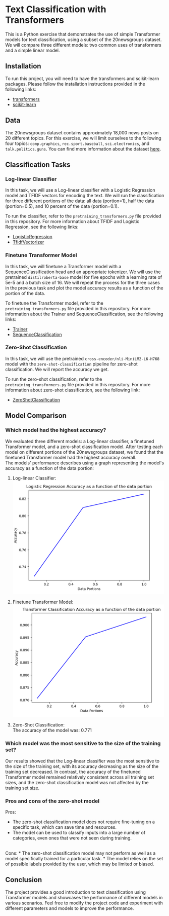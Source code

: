 # Text Classification with Transformers

This is a Python exercise that demonstrates the use of simple Transformer models for text classification, using a subset of the 20newsgroups dataset. We will compare three different models: two common uses of transformers and a simple linear model.

## Installation

To run this project, you will need to have the transformers and scikit-learn packages. Please follow the installation instructions provided in the following links:

- [transformers](https://huggingface.co/docs/transformers/installation)
- [scikit-learn](https://scikit-learn.org/stable/install.html)


## Data

The 20newsgroups dataset contains approximately 18,000 news posts on 20 different topics. For this exercise, we will limit ourselves to the following four topics: `comp.graphics`, `rec.sport.baseball`, `sci.electronics`, and `talk.politics.guns`. You can find more information about the dataset [here](https://scikit-learn.org/stable/datasets/real_world.html#the-20-newsgroups-text-dataset).

## Classification Tasks

### Log-linear Classifier

In this task, we will use a Log-linear classifier with a Logistic Regression model and TFIDF vectors for encoding the text. We will run the classification for three different portions of the data: all data (portion=1), half the data (portion=0.5), and 10 percent of the data (portion=0.1). 

To run the classifier, refer to the `pretraining_transformers.py` file provided in this repository. For more information about TFIDF and Logistic Regression, see the following links:

- [LogisticRegression](https://scikit-learn.org/stable/modules/generated/sklearn.linear_model.LogisticRegression.html#sklearn.linear_model.LogisticRegression)
- [TfidfVectorizer](https://scikit-learn.org/stable/modules/generated/sklearn.feature_extraction.text.TfidfVectorizer.html)

### Finetune Transformer Model

In this task, we will finetune a Transformer model with a SequenceClassification head and an appropriate tokenizer. We will use the pretrained `distilroberta-base` model for five epochs with a learning rate of 5e-5 and a batch size of 16. We will repeat the process for the three cases in the previous task and plot the model accuracy results as a function of the portion of the data.

To finetune the Transformer model, refer to the `pretraining_transformers.py` file provided in this repository. For more information about the Trainer and SequenceClassification, see the following links:

- [Trainer](https://huggingface.co/docs/transformers/quicktour#trainer-a-pytorch-optimized-training-loop)
- [SequenceClassification](https://huggingface.co/transformers/model_doc/distilroberta.html#distilrobertaforsequenceclassification)

### Zero-Shot Classification

In this task, we will use the pretrained `cross-encoder/nli-MiniLM2-L6-H768` model with the `zero-shot-classification` pipeline for zero-shot classification. We will report the accuracy we get.

To run the zero-shot classification, refer to the `pretraining_transformers.py` file provided in this repository. For more information about zero-shot classification, see the following link:

- [ZeroShotClassification](https://huggingface.co/docs/transformers/main_classes/pipelines#transformers.ZeroShotClassification)

## Model Comparison

### Which model had the highest accuracy?
We evaluated three different models: a Log-linear classifier, a finetuned Transformer model, and a zero-shot classification model. After testing each model on different portions of the 20newsgroups dataset, we found that the finetuned Transformer model had the highest accuracy overall.<br>
The models' performance describes using a graph representing the model's accuracy as a function of the data portion:
1. Log-linear Classifier:<br> ![see_assets](assets/logistic_acc.PNG)


2. Finetune Transformer Model:<br> ![see_assets](assets/trans_acc.PNG)


3. Zero-Shot Classification:<br> The accuracy of the model was: 0.771

### Which model was the most sensitive to the size of the training set?
Our results showed that the Log-linear classifier was the most sensitive to the size of the training set, with its accuracy decreasing as the size of the training set decreased. In contrast, the accuracy of the finetuned Transformer model remained relatively consistent across all training set sizes, and the zero-shot classification model was not affected by the training set size.

### Pros and cons of the zero-shot model
Pros:
* The zero-shot classification model does not require fine-tuning on a specific task, which can save time and resources.
* The model can be used to classify inputs into a large number of categories, even ones that were not seen during training.
<br>
Cons:
* The zero-shot classification model may not perform as well as a model specifically trained for a particular task.
* The model relies on the set of possible labels provided by the user, which may be limited or biased.

## Conclusion
The project provides a good introduction to text classification using Transformer models and showcases the performance of different models in various scenarios. Feel free to modify the project code and experiment with different parameters and models to improve the performance.